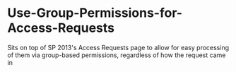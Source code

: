 # Use-Group-Permissions-for-Access-Requests
Sits on top of SP 2013's Access Requests page to allow for easy processing of them via group-based permissions, regardless of how the request came in
